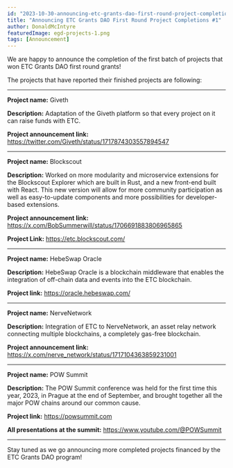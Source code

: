 ```yaml
---
id: "2023-10-30-announcing-etc-grants-dao-first-round-project-completions-1-cn"
title: "Announcing ETC Grants DAO First Round Project Completions #1"
author: DonaldMcIntyre
featuredImage: egd-projects-1.png
tags: [Announcement]
---
```


We are happy to announce the completion of the first batch of projects that won ETC Grants DAO first round grants!

The projects that have reported their finished projects are following:

---

**Project name:** Giveth

**Description:** Adaptation of the Giveth platform so that every project on it can raise funds with ETC.

**Project announcement link:** https://twitter.com/Giveth/status/1717874303557894547 

---

**Project name:** Blockscout

**Description:** Worked on more modularity and microservice extensions for the Blockscout Explorer which are built in Rust, and a new front-end built with React. This new version will allow for more community participation as well as easy-to-update components and more possibilities for developer-based extensions.

**Project announcement link:** https://x.com/BobSummerwill/status/1706691883806965865

**Project Link:** https://etc.blockscout.com/ 

---

**Project name:** HebeSwap Oracle

**Description:** HebeSwap Oracle is a blockchain middleware that enables the integration of off-chain data and events into the ETC blockchain.

**Project link:** https://oracle.hebeswap.com/ 

---

**Project name:** NerveNetwork

**Description:** Integration of ETC to NerveNetwork, an asset relay network connecting multiple blockchains, a completely gas-free blockchain.

**Project announcement link:** https://x.com/nerve_network/status/1717104363859231001

---

**Project name:** POW Summit

**Description:** The POW Summit conference was held for the first time this year, 2023, in Prague at the end of September, and brought together all the major POW chains around our common cause.

**Project link:** https://powsummit.com

**All presentations at the summit:** https://www.youtube.com/@POWSummit

---

Stay tuned as we go announcing more completed projects financed by the ETC Grants DAO program! 
